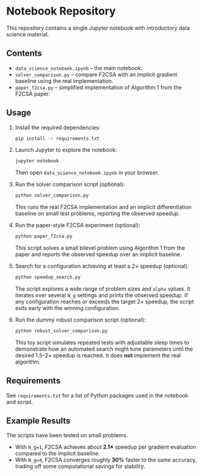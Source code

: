 # Notebook Repository

This repository contains a single Jupyter notebook with introductory data science material.

## Contents
- `data_science_notebook.ipynb` – the main notebook.
- `solver_comparison.py` – compare F2CSA with an implicit gradient baseline using the real implementation.
- `paper_f2csa.py` – simplified implementation of Algorithm 1 from the F2CSA paper.

## Usage
1. Install the required dependencies:
   ```bash
   pip install -r requirements.txt
   ```
2. Launch Jupyter to explore the notebook:
   ```bash
   jupyter notebook
   ```
   Then open `data_science_notebook.ipynb` in your browser.
3. Run the solver comparison script (optional):
   ```bash
   python solver_comparison.py
   ```
   This runs the real F2CSA implementation and an implicit differentiation baseline on small test problems, reporting the observed speedup.

4. Run the paper-style F2CSA experiment (optional):
   ```bash
   python paper_f2csa.py
   ```
   This script solves a small bilevel problem using Algorithm 1 from the paper
   and reports the observed speedup over an implicit baseline.

5. Search for a configuration achieving at least a 2× speedup (optional):
   ```bash
   python speedup_search.py
   ```
   The script explores a wide range of problem sizes and ``alpha`` values.
   It iterates over several ``N_g`` settings and prints the observed speedup.
   If any configuration reaches or exceeds the target 2× speedup, the script
   exits early with the winning configuration.

6. Run the dummy robust comparison script (optional):
   ```bash
   python robust_solver_comparison.py
   ```
   This toy script simulates repeated tests with adjustable sleep times to
   demonstrate how an automated search might tune parameters until the desired
   1.5–2× speedup is reached. It does **not** implement the real algorithm.

## Requirements
See `requirements.txt` for a list of Python packages used in the notebook and script.

## Example Results
The scripts have been tested on small problems.
- With `N_g=1`, F2CSA achieves about **2.1×** speedup per gradient evaluation compared
  to the implicit baseline.
- With `N_g=4`, F2CSA converges roughly **30%** faster to the same accuracy, trading
  off some computational savings for stability.
